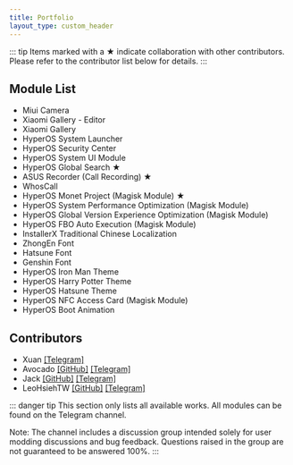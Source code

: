 ```yaml
---
title: Portfolio
layout_type: custom_header
---
```

::: tip
Items marked with a ★ indicate collaboration with other contributors. Please refer to the contributor list below for details.
:::
## Module List

- Miui Camera
- Xiaomi Gallery - Editor
- Xiaomi Gallery
- HyperOS System Launcher
- HyperOS Security Center
- HyperOS System UI Module
- HyperOS Global Search ★
- ASUS Recorder (Call Recording) ★
- WhosCall
- HyperOS Monet Project (Magisk Module) ★
- HyperOS System Performance Optimization (Magisk Module)
- HyperOS Global Version Experience Optimization (Magisk Module)
- HyperOS FBO Auto Execution (Magisk Module)
- InstallerX Traditional Chinese Localization
- ZhongEn Font
- Hatsune Font
- Genshin Font
- HyperOS Iron Man Theme
- HyperOS Harry Potter Theme
- HyperOS Hatsune Theme
- HyperOS NFC Access Card (Magisk Module)
- HyperOS Boot Animation

## Contributors

- Xuan [[Telegram]](https://t.me/tims33)
- Avocado [[GitHub]](https://github.com/ying0930) [[Telegram]](https://t.me/tavricccc)
- Jack [[GitHub]](https://github.com/Jackboy001) [[Telegram]](https://t.me/Jackboy001)
- LeoHsiehTW [[GitHub]](https://github.com/leohsiehtw) [[Telegram]](https://t.me/LeoHsiehTW)

::: danger tip
This section only lists all available works.
All modules can be found on the Telegram channel.

Note: The channel includes a discussion group intended solely for user modding discussions and bug feedback. Questions raised in the group are not guaranteed to be answered 100%.
:::
